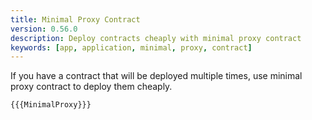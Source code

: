 ```yaml
---
title: Minimal Proxy Contract
version: 0.56.0
description: Deploy contracts cheaply with minimal proxy contract
keywords: [app, application, minimal, proxy, contract]
---
```


If you have a contract that will be deployed multiple times, use minimal proxy contract to deploy them cheaply.

```solidity
{{{MinimalProxy}}}
```
